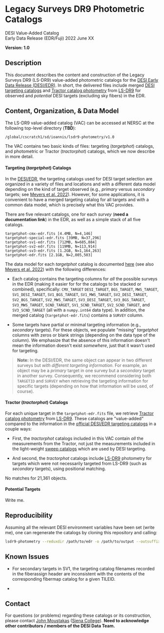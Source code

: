 Legacy Surveys DR9 Photometric Catalogs
=======================================

DESI Value-Added Catalog  
Early Data Release (EDR/Fuji)
2022 June XX  

**Version: 1.0**

Description
-----------

This document describes the content and construction of the Legacy Surveys DR9
(LS-DR9) value-added photometric catalogs for the [DESI Early Data Release
(DESI/EDR)](https://data.desi.lbl.gov/public/edr). In short, the delivered files
include merged [DESI targeting
catalogs](https://desidatamodel.readthedocs.io/en/latest/DESI_TARGET/TARG_DIR/DR/VERSION/targets/PHASE/RESOLVE/OBSCON/PHASEtargets-OBSCON-RESOLVE-hp-HP.html#hdu1)
and [Tractor catalog
photometry](https://www.legacysurvey.org/dr9/description/#tractor-catalogs-1)
from [LS-DR9](https://www.legacysurvey.org/dr9/description) for observed and
*potential* DESI targets (excluding sky fibers) in the EDR.

Content, Organization, & Data Model
-----------------------------------

The LS-DR9 value-added catalog (VAC) can be accessed at NERSC at the following
top-level directory (**TBD**):

```bash
/global/cscratch1/sd/ioannis/lsdr9-photometry/v1.0
```

The VAC contains two basic kinds of files: targeting (*targetphot*) catalogs,
and photometric or Tractor (*tractorphot*) catalogs, which we now describe in
more detail.

#### Targeting (*targetphot*) Catalogs

In the [DESI/EDR](https://data.desi.lbl.gov/public/edr), the targeting catalogs
used for DESI target selection are organized in a variety of files and locations
and with a different data model depending on the kind of target observed (e.g.,
*primary* versus *secondary* targets; see [Meyers et
al. 2022](https://desi.lbl.gov/DocDB/cgi-bin/private/ShowDocument?docid=6693)). However,
for some applications, it is convenient to have a merged targeting catalog for
all targets and with a common data model, which is precisely what this VAC
provides.

There are five relevant catalogs, one for each *survey* (**need a documentation
link**) in the EDR, as well as a simple stack of all five catalogs.

```
targetphot-cmx-edr.fits [4.4MB, N=4,146]
targetphot-special-edr.fits [39MB, N=37,296]
targetphot-sv1-edr.fits [712MB, N=685,884]
targetphot-sv2-edr.fits [119MB, N=113,914]
targetphot-sv3-edr.fits [1.2GB, N=1,164,263]
targetphot-edr.fits [2.1GB, N=2,005,503]
```

The data model for each *targetphot* catalog is documented
[here](https://desidatamodel.readthedocs.io/en/latest/DESI_TARGET/TARG_DIR/DR/VERSION/targets/PHASE/RESOLVE/OBSCON/PHASEtargets-OBSCON-RESOLVE-hp-HP.html#hdu1)
(see also [Meyers et
al. 2022](https://desi.lbl.gov/DocDB/cgi-bin/private/ShowDocument?docid=6693))
with the following differences:

* Each catalog contains the targeting columns for *all* the possible surveys in
the EDR (making it easier for for the catalogs to be stacked or combined),
specifically: `CMX_TARGET` `DESI_TARGET`, `BGS_TARGET`, `MWS_TARGET`,
`SV1_DESI_TARGET`, `SV1_BGS_TARGET`, `SV1_MWS_TARGET`, `SV2_DESI_TARGET`,
`SV2_BGS_TARGET`, `SV2_MWS_TARGET`, `SV3_DESI_TARGET`, `SV3_BGS_TARGET`,
`SV3_MWS_TARGET`, `SCND_TARGET`, `SV1_SCND_TARGET`, `SV2_SCND_TARGET`, and
`SV3_SCND_TARGET` (all with a `numpy.int64` data type). In addition, the merged
catalog (`targetphot-edr.fits`) contains a `SURVEY` column.

* Some targets have partial or minimal targeting information (e.g., *secondary*
  targets). For these objects, we populate "missing" *targetphot* columns with
  zeros or blank strings (depending on the data type of the column). We
  emphasize that the absence of this information doesn't mean the information
  doesn't exist *somewhere*, just that it wasn't used for targeting.

> **Note:** In the DESI/EDR, the same object can appear in two different surveys
but *with different targeting information*. For example, an object may be a
*primary* target in one survey but a *secondary* target in another
survey. Consequently, we recommend considering both `TARGETID` and `SURVEY` when
retrieving the targeting information for specific targets (depending on how that
information will be used, of course).

#### Tractor (*tractorphot*) Catalogs

For each unique target in the `targetphot-edr.fits` file, we retrieve [Tractor
catalog
photometry](https://www.legacysurvey.org/dr9/description/#tractor-catalogs-1)
from [LS-DR9](https://www.legacysurvey.org/dr9/description). These catalogs are
"value-added" compared to the information in the [official DESI/EDR targeting
catalogs](https://data.desi.lbl.gov/public/edr/target/catalogs) in a couple
ways:

* First, the *tractorphot* catalogs included in this VAC contain *all* the
  measurements from the Tractor, not just the measurements included in the
  light-weight [sweep
  catalogs](https://www.legacysurvey.org/dr9/files/#sweep-catalogs-region-sweep)
  which are used by DESI targeting.

* And second, the *tractorphot* catalogs include
  [LS-DR9](https://www.legacysurvey.org/dr9/description) photometry for targets
  which were not necessarily targeted from LS-DR9 (such as *secondary* targets),
  using positional matching.

No matches for 21,361 objects.

#### Potential Targets

Write me.

Reproducibility
---------------

Assuming all the relevant DESI environment variables have been set (write me),
one can regenerate the catalogs by cloning this repository and calling:

```bash
lsdr9-photometry --reduxdir /path/to/edr -o /path/to/output --outsuffix edr --mp 1 --targetphot

```

Known Issues
------------

* For secondary targets in SV1, the targeting catalog filenames recorded in the
fiberassign header are inconsistent with the contents of the corresponding
fibermap catalog for a given TILEID.

* 

Contact
-------

For questions (or problems) regarding these catalogs or its construction, please
contact [John Moustakas](jmoustakas@siena.edu) ([Siena
College](https://siena.edu)). **Need to acknowledge other contributors / members
of the DESI Data Team.**


